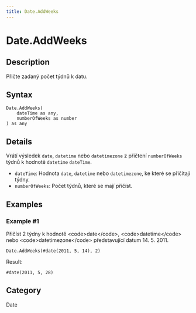 ```yaml
---
title: Date.AddWeeks
---
```


# Date.AddWeeks


## Description

Přičte zadaný počet týdnů k datu.


## Syntax

```powerquery
Date.AddWeeks(
    dateTime as any,
    numberOfWeeks as number
) as any
```


## Details

Vrátí výsledek <code>date</code>, <code>datetime</code> nebo <code>datetimezone</code> z přičtení <code>numberOfWeeks</code> týdnů k hodnotě <code>datetime</code> <code>dateTime</code>.      <ul>      <li><code>dateTime</code>: Hodnota <code>date</code>, <code>datetime</code> nebo <code>datetimezone</code>, ke které se přičítají týdny.</li>      <li><code>numberOfWeeks</code>: Počet týdnů, které se mají přičíst.</li>      </ul>


## Examples

### Example #1 
Přičíst 2 týdny k hodnotě &lt;code&gt;date&lt;/code&gt;, &lt;code&gt;datetime&lt;/code&gt; nebo &lt;code&gt;datetimezone&lt;/code&gt; představující datum 14. 5. 2011.
```powerquery
Date.AddWeeks(#date(2011, 5, 14), 2)
```

Result: 
```powerquery
#date(2011, 5, 28)
```




## Category
Date
